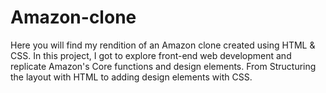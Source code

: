# Amazon-clone
Here you will find my rendition of an Amazon clone created using HTML & CSS. In this project, I got to explore front-end web development and replicate Amazon's Core functions 
and design elements.
From Structuring the layout with HTML to adding design elements with CSS.
